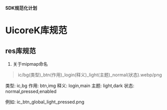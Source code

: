 **SDK规范化计划**
# UicoreK库规范

## res库规范 

1. 关于mipmap命名

>  ic/bg(类型)_btn(作用)_login(释义)_light(主题)_normal(状态).webp/png

类型: ic,bg
作用: btn,img
释义: login,main
主题: light,dark
状态: normal,pressed,enabled

例如: ic_btn_global_light_pressed.png